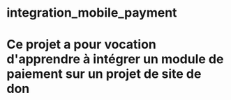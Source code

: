 # integration_mobile_payment
# Ce projet a pour vocation d'apprendre à intégrer un module de paiement sur un projet de site de don
